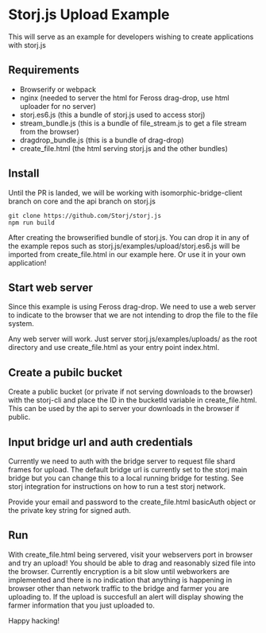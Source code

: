 # Storj.js Upload Example

This will serve as an example for developers wishing to create applications with storj.js

## Requirements

- Browserify or webpack
- nginx (needed to server the html for Feross drag-drop, use html uploader for no server)
- storj.es6.js (this a bundle of storj.js used to access storj)
- stream_bundle.js (this is a bundle of file_stream.js to get a file stream from the browser)
- dragdrop_bundle.js (this is a bundle of drag-drop)
- create_file.html (the html serving storj.js and the other bundles)

## Install

Until the PR is landed, we will be working with isomorphic-bridge-client branch on core and the api branch on storj.js

```
git clone https://github.com/Storj/storj.js
npm run build
```

After creating the browserified bundle of storj.js. You can drop it in any of the example repos such as storj.js/examples/upload/storj.es6.js will be imported from create_file.html in our example here. Or use it in your own application!

## Start web server

Since this example is using Feross drag-drop. We need to use a web server to indicate to the browser that we are not intending to drop the file to the file system. 

Any web server will work. Just server storj.js/examples/uploads/ as the root directory and use create_file.html as your entry point index.html.

## Create a pubilc bucket

Create a public bucket (or private if not serving downloads to the browser) with the storj-cli and place the ID in the bucketId variable in create_file.html. This can be used by the api to server your downloads in the browser if public.

## Input bridge url and auth credentials

Currently we need to auth with the bridge server to request file shard frames for upload. The default bridge url is currently set to the storj main bridge but you can change this to a local running bridge for testing. See storj integration for instructions on how to run a test storj network. 

Provide your email and password to the create_file.html basicAuth object or the private key string for signed auth.

## Run

With create_file.html being servered, visit your webservers port in browser and try an upload! You should be able to drag and reasonably sized file into the browser. Currently encryption is a bit slow until webworkers are implemented and there is no indication that anything is happening in browser other than network traffic to the bridge and farmer you are uploading to. If the upload is succesfull an alert will display showing the farmer information that you just uploaded to. 

Happy hacking!